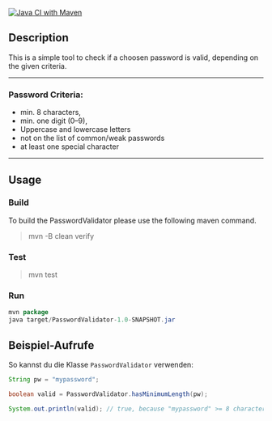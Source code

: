 [![Java CI with Maven](https://github.com/nina-bornemann/PasswordValidator/actions/workflows/maven.yml/badge.svg?branch=main)](https://github.com/nina-bornemann/PasswordValidator/actions/workflows/maven.yml)

## Description
This is a simple tool to check if a choosen password is valid, depending on the given criteria.
___
### Password Criteria:
- min. 8 characters,
- min. one digit (0–9),
- Uppercase and lowercase letters
- not on the list of common/weak passwords
- at least one special character
---


## Usage


### Build
To build the PasswordValidator please use the following maven command.
> mvn -B clean verify

### Test

> mvn test


### Run

``` java
mvn package
java target/PasswordValidator-1.0-SNAPSHOT.jar
```
## Beispiel-Aufrufe

So kannst du die Klasse `PasswordValidator` verwenden:

```java
String pw = "mypassword";

boolean valid = PasswordValidator.hasMinimumLength(pw);

System.out.println(valid); // true, because "mypassword" >= 8 characters